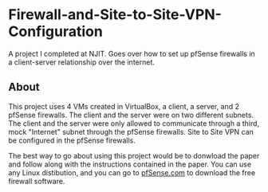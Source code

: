 # Firewall-and-Site-to-Site-VPN-Configuration
A project I completed at NJIT. Goes over how to set up pfSense firewalls in a client-server relationship over the internet.

## About
This project uses 4 VMs created in VirtualBox, a client, a server, and 2 pfSense firewalls. The client and the server were on two different subnets. The client and the server were only allowed to communicate through a third, mock "Internet" subnet through the pfSense firewalls. Site to Site VPN can be configured in the pfSense firewalls.

The best way to go about using this project would be to donwload the paper and follow along with the instructions contained in the paper. You can use any Linux distibution, and you can go to [pfSense.com](https://www.pfsense.org/download/) to download the free firewall software.
